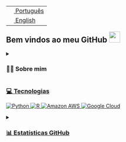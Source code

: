 <table align="right">
 <tr><td><a href="README.md"><img height="13" src="images/usa-flag.png"> Português</a></td></tr>
 <tr><td><a href="README_pt-br.md"><img height="13" src="images/br-flag.png"> English</a></td></tr>
</table>

## Bem vindos ao meu GitHub <img height="30" src="/images/wave.gif"/>

<details>
<summary>
  
  ### :woman_technologist: Sobre mim

</summary>
  
Olá, meu nome é Leandro!  \
Mestre e Bacharel em Física, formado pela Universidade Federal de Itajubá (UNIFEI).

Durante a graduação, realizou estágio na área de divulgação científica no Laboratório Nacional de Astrofísica (LNA). Na UNIFEI, foi monitor de Física Geral 1, 2 e 3. Durante o mestrado, participou de artigo científico publicado no European Physical Journal C, intitulado ''Sobre as hipóteses do teorema de singularidade de Penrose sob transformações disformais''.

Tem experiência como professor voluntário do projeto social CACIC.

Já estagiou em Análise de Dados no PROCON em Itajubá-MG, já trabalhou como Cientista de Dados na empresa Yooboot e como Cientista de Dados /Analista Digital na Mobi2Buy.
  

<br>
<p align="center">
<a href="mailto:leandro09@unifei.edu.br"><img src="https://img.shields.io/badge/gmail-%23D14836.svg?&style=for-the-badge&logo=gmail&logoColor=white" />
<a href="https://www.linkedin.com/in/santana-leandro/"><img src="https://img.shields.io/badge/linkedin-%230077B5.svg?&style=for-the-badge&logo=linkedin&logoColor=white" />
</p>
  
</details>

### :computer: Tecnologias
![Python](https://img.shields.io/badge/-Python-232F3E?style=flat-square&logo=Python)
![R](https://img.shields.io/badge/R-276DC3?style=for-the-badge&logo=r&logoColor=white)
![Amazon AWS](https://img.shields.io/badge/Amazon_AWS-232F3E?style=for-the-badge&logo=amazon-aws&logoColor=white)
![Google Cloud](https://img.shields.io/badge/Google_Cloud-4285F4?style=for-the-badge&logo=google-cloud&logoColor=white)

<details>
<summary>
  
  ### :bar_chart: Estatísticas GitHub
  
</summary>
  
<p align="center">
 <img height="170" width="500" src="https://github-readme-streak-stats.herokuapp.com/?user=EvelyneBomfim&hide_border=true&theme=tokyonight"/>
</p>
  
<p align="center">
  <img height="130" width="450" src="https://github-readme-stats.vercel.app/api?username=EvelyneBomfim&hide_title=true&hide_border=true&show_icons=true&include_all_commits=true&count_private=true&line_height=21&theme=tokyonight" />
  <img height="130" width="400" src="https://github-readme-stats.vercel.app/api/top-langs/?username=EvelyneBomfim&hide=html&hide_title=true&hide_border=true&layout=compact&langs_count=8&theme=tokyonight"/>
</p>


